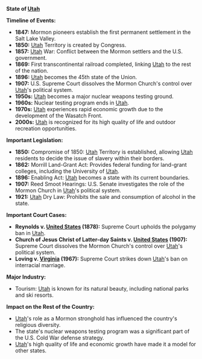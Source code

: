 **State of [Utah](./../utah/)**

**Timeline of Events:**

* **1847:** Mormon pioneers establish the first permanent settlement in the Salt Lake Valley.
* **1850:** [Utah](./../utah/) Territory is created by Congress.
* **1857:** [Utah](./../utah/) War: Conflict between the Mormon settlers and the U.S. government.
* **1869:** First transcontinental railroad completed, linking [Utah](./../utah/) to the rest of the nation.
* **1896:** [Utah](./../utah/) becomes the 45th state of the Union.
* **1907:** U.S. Supreme Court dissolves the Mormon Church's control over [Utah](./../utah/)'s political system.
* **1950s:** [Utah](./../utah/) becomes a major nuclear weapons testing ground.
* **1960s:** Nuclear testing program ends in [Utah](./../utah/).
* **1970s:** [Utah](./../utah/) experiences rapid economic growth due to the development of the Wasatch Front.
* **2000s:** [Utah](./../utah/) is recognized for its high quality of life and outdoor recreation opportunities.

**Important Legislation:**

* **1850:** Compromise of 1850: [Utah](./../utah/) Territory is established, allowing [Utah](./../utah/) residents to decide the issue of slavery within their borders.
* **1862:** Morrill Land-Grant Act: Provides federal funding for land-grant colleges, including the University of [Utah](./../utah/).
* **1896:** Enabling Act: [Utah](./../utah/) becomes a state with its current boundaries.
* **1907:** Reed Smoot Hearings: U.S. Senate investigates the role of the Mormon Church in [Utah](./../utah/)'s political system.
* **1921:** [Utah](./../utah/) Dry Law: Prohibits the sale and consumption of alcohol in the state.

**Important Court Cases:**

* **Reynolds v. [United States](./../united-states/) (1878):** Supreme Court upholds the polygamy ban in [Utah](./../utah/).
* **Church of Jesus Christ of Latter-day Saints v. [United States](./../united-states/) (1907):** Supreme Court dissolves the Mormon Church's control over [Utah](./../utah/)'s political system.
* **Loving v. [Virginia](./../virginia/) (1967):** Supreme Court strikes down [Utah](./../utah/)'s ban on interracial marriage.

**Major Industry:**

* Tourism: [Utah](./../utah/) is known for its natural beauty, including national parks and ski resorts.

**Impact on the Rest of the Country:**

* [Utah](./../utah/)'s role as a Mormon stronghold has influenced the country's religious diversity.
* The state's nuclear weapons testing program was a significant part of the U.S. Cold War defense strategy.
* [Utah](./../utah/)'s high quality of life and economic growth have made it a model for other states.